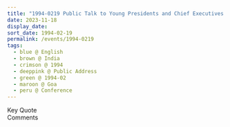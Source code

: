 ```yaml
---
title: "1994-0219 Public Talk to Young Presidents and Chief Executives of Companies, Conference Spirituality in the 21st Century, February 16--20, 1994, Goa, India"
date: 2023-11-18
display_date: 
sort_date: 1994-02-19
permalink: /events/1994-0219
tags:
  - blue @ English
  - brown @ India
  - crimson @ 1994
  - deeppink @ Public Address
  - green @ 1994-02
  - maroon @ Goa
  - peru @ Conference
---
```


<wave-list>
  <list-title color="green" width="75">Key Quote</list-title>
  <list-item color="BlanchedAlmond"  width="200"></list-item>
  <list-item color="Lavender"></list-item>
  <list-item color="BlanchedAlmond"></list-item>
</wave-list>

<br>

<wave-list>
  <list-title color="green" width="75">Comments</list-title>
  <list-item color="BlanchedAlmond"  width="200"></list-item>
  <list-item color="Lavender"></list-item>
  <list-item color="BlanchedAlmond"></list-item>
</wave-list>